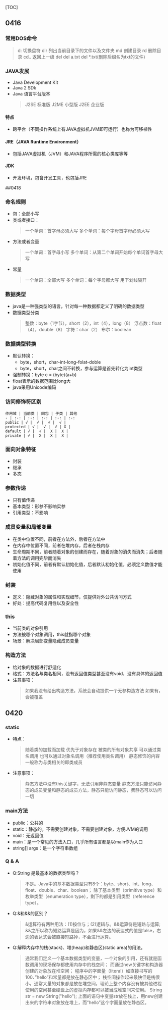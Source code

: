 [TOC]
## 0416

### 常用DOS命令

> d: 切换盘符
> dir 列出当前目录下的文件以及文件夹
> md 创建目录
> rd 删除目录
> cd.. 返回上一级
> del  del a.txt del *.txt(删除后缀名为txt的文件)

### JAVA发展

- Java Development Kit
- Java 2 SDk
- Java 语言平台版本
    > J2SE  标准版
    > J2ME  小型版
    > J2EE  企业版

#### 特点
- 跨平台（不同操作系统上有JAVA虚拟机JVM即可运行）也称为可移植性

#### JRE（JAVA Runtime Environment）
- 包括JAVA虚拟机（JVM）和JAVA程序所需的核心类库等等

#### JDK
- 开发环境，包含开发工具，也包括JRE

##0418

### 命名规则

- 包：全部小写
- 类或者接口：
    > 一个单词：首字母必须大写
    > 多个单词：每个字母首字母必须大写
- 方法或者变量
    > 一个单词：首字母小写
    > 多个单词：从第二个单词开始每个单词首字母大写
- 常量
    > 一个单词：全部大写
    > 多个单词：每个字母都大写   用下划线隔开

### 数据类型

- java是一种强类型的语言，针对每一种数据都定义了明确的数据类型
- 数据类型分类
    > 整数：byte（1字节），short（2），int（4），long（8）
    > 浮点数：float（4），double（8）
    > 字符：char（2）
    > 布尔：boolean

### 数据类型转换
- 默认转换：
    - byte，short，char-int-long-folat-doble
    - byte，short，char之间不转换，参与运算是首先转化为int类型
- 强制转换：byte c = (byte)(a+b)
- float表示的数据范围比long大
- java采用Unicode编码

### 访问修饰符区别
    作用域 | 当前类 | 同包 | 子类 | 其他
    - | :-: | :-: | :-: | :-: | :-: 
    public | √ |  √ |  √ |  √ | 
    protected | √ |  √ |  √ | X | 
    default | √ |  √ |  X |  X | 
    private | √ |  X |  X |  X | 

### 面向对象特征
- 封装
- 继承
- 多态

### 参数传递
- 只有值传递
- 基本类型：形参不影响实参
- 引用类型：不影响

### 成员变量和局部变量
- 在类中位置不同，前者在方法外，后者在方法中
- 在内存中位置不同，前者在堆内存，后者在栈内存
- 生命周期不同，前者随着对象的创建而存在，随着对象的消失而消失；后者随着方法的调用完毕而消失
- 初始化值不同，前者有默认初始化值，后者默认初始化值，必须定义数值才能使用

### 封装
- 定义：隐藏对象的属性和实现细节，仅提供对外公共访问方式
- 好处：提高代码复用性以及安全性

### this
- 当前类的对象引用
- 方法被哪个对象调用，this就指哪个对象
- 场景：解决局部变量隐藏成员变量

### 构造方法
- 给对象的数据进行舒适化
- 格式：方法名与类名相同，没有返回值类型甚至没有void，没有具体的返回值
- 注意事项：
    > 如果我没有给出构造方法，系统会自动提供一个无参构造方法
    > 如果有，会被覆盖

## 0420

### static
- 特点：
    > 随着类的加载而加载
    > 优先于对象存在
    > 被类的所有对象共享
    > 可以通过类名调用  也可以通过对象名调用（推荐使用类名调用） 静态修饰的内容一般称为与类相关的即类成员
- ​注意事项：
    > 静态方法中没有this关键字，无法引用非静态变量
    > 静态方法只能访问静态的成员变量和静态的成员方法，静态只能访问静态，费静态可以访问一切
### main方法
- public：公共的
- static：静态的。不需要创建对象，不需要创建对象，方便JVM的调用
- void：无返回值
- main：是一个常见的方法入口，几乎所有语言都是以main作为入口
- string[] args：是一个字符串数组
### Q & A
- Q:String 是最基本的数据类型吗？
    > 不是。Java中的基本数据类型只有8个：byte、short、int、long、float、double、char、boolean；
    > 除了基本类型（primitive type）和枚举类型（enumeration type），剩下的都是引用类型（reference type）。
- Q:&和&&的区别？
    > &运算符有两种用法：(1)按位与；(2)逻辑与。&&运算符是短路与运算;
    > &&之所以称为短路运算是因为，如果&&左边的表达式的值是false，右边的表达式会被直接短路掉，不会进行运算。
- Q:解释内存中的栈(stack)、堆(heap)和静态区(static area)的用法。
    > 通常我们定义一个基本数据类型的变量，一个对象的引用，还有就是函数调用的现场保存都使用内存中的栈空间；
    > 而通过new关键字和构造器创建的对象放在堆空间；
    > 程序中的字面量（literal）如直接书写的100、”hello”和常量都是放在静态区中；
    > 栈空间操作起来最快但是栈很小，通常大量的对象都是放在堆空间，理论上整个内存没有被其他进程使用的空间甚至硬盘上的虚拟内存都可以被当成堆空间来使用。
        String str = new String("hello");
    > 上面的语句中变量str放在栈上，用new创建出来的字符串对象放在堆上，而”hello”这个字面量放在静态区。
